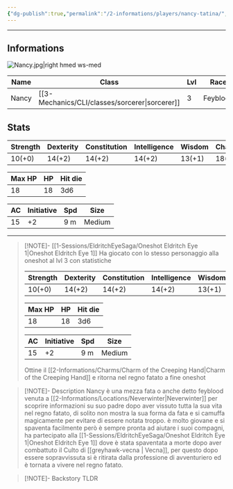 ```yaml
---
{"dg-publish":true,"permalink":"/2-informations/players/nancy-tatina/","noteIcon":""}
---
```



---

## Informations

![Nancy.jpg|right hmed ws-med](/img/user/Assets/Nancy.jpg)

| Name  | Class        | Lvl | Race         | height | Gender | Align        | Background |     |
| ----- | ------------ | --- | ------------ | ------ | ------ | ------------ | ---------- | --- |
| Nancy | [[3-Mechanics/CLI/classes/sorcerer\|sorcerer]] | 3   | Feyblood     | 1.65m  | Female | Neutral Good | Fey lost   |     |


## Stats
| Strength | Dexterity | Constitution | Intelligence | Wisdom | Charisma |
| -------- | --------- | ------------ | ------------ | ------ | -------- |
| 10(+0)    | 14(+2)    | 14(+2)       | 14(+2)       | 13(+1) | 18(+4)   |

| Max HP | HP  | Hit die | 
| ------ | --- | ------- |
|    18  | 18  | 3d6     |

| AC  | Initiative | Spd | Size |
| ---- | ----- | --- | ---- |
|  15  |  +2  |  9 m  |  Medium  |

---

> [!NOTE]- [[1-Sessions/EldritchEyeSaga/Oneshot Eldritch Eye 1\|Oneshot Eldritch Eye 1]]
> Ha giocato con lo stesso personaggio alla oneshot al lvl 3 con statistiche
> 
> | Strength | Dexterity | Constitution | Intelligence | Wisdom | Charisma |
> | -------- | --------- | ------------ | ------------ | ------ | -------- |
> | 10(+0)    | 14(+2)    | 14(+2)       | 14(+2)       | 13(+1) | 18(+4)   |
> 
> | Max HP | HP  | Hit die | 
> | ------ | --- | ------- |
> |    18  | 18  | 3d6     |
> 
> | AC  | Initiative | Spd | Size |
> | ---- | ----- | --- | ---- |
> |  15  |  +2  |  9 m  |  Medium  |
> 
> Ottine il [[2-Informations/Charms/Charm of the Creeping Hand\|Charm of the Creeping Hand]] e ritorna nel regno fatato a fine oneshot

> [!NOTE]- Description
> Nancy è una mezza fata o anche detto feyblood venuta a [[2-Informations/Locations/Neverwinter\|Neverwinter]] per scoprire informazioni su suo padre dopo aver vissuto tutta la sua vita  nel regno fatato, di solito non mostra la sua forma da fata e si camuffa magicamente per evitare di essere notata troppo.
> è molto giovane e si spaventa facilmente però è sempre pronta ad aiutare i suoi compagni, ha partecipato alla [[1-Sessions/EldritchEyeSaga/Oneshot Eldritch Eye 1\|Oneshot Eldritch Eye 1]] dove è stata spaventata a morte dopo aver combattuto il Culto di [[greyhawk-vecna \| Vecna]], per questo dopo essere sopravvissuta si è ritirata dalla professione di avventuriero ed è tornata a vivere nel regno fatato.

> [!NOTE]- Backstory
> TLDR